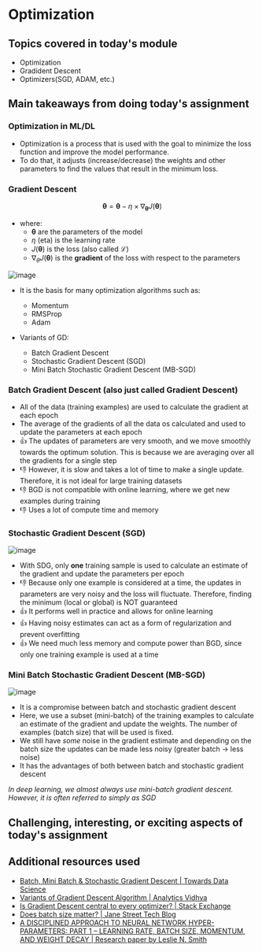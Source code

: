 # Optimization

## Topics covered in today's module
* Optimization
* Gradident Descent
* Optimizers(SGD, ADAM, etc.)

## Main takeaways from doing today's assignment
### Optimization in ML/DL
- Optimization is a process that is used with the goal to minimize the loss function and improve the model performance.
- To do that, it adjusts (increase/decrease) the weights and other parameters to find the values that result in the minimum loss.

### Gradient Descent 
$$\begin{equation}
\mathbf{θ}= \mathbf{θ} −\eta \times \nabla_\mathbf{θ} J(\mathbf{θ})
\end{equation}$$

- where:
  - $\mathbf{θ}$ are the parameters of the model
  - $\eta$ (eta) is the learning rate
  - $J(\mathbf{θ})$ is the loss (also called $\mathcal{L}$) 
  - $\nabla_\theta J(\mathbf{θ})$ is the **gradient** of the loss with respect to the parameters

![image](https://user-images.githubusercontent.com/70928356/221179139-76c5cc8f-aa53-4480-9c51-c3d69e85381f.png)

- It is the basis for many optimization algorithms such as:
  - Momentum
  - RMSProp
  - Adam
  
- Variants of GD:
  - Batch Gradient Descent
  - Stochastic Gradient Descent (SGD)
  - Mini Batch Stochastic Gradient Descent (MB-SGD)

### Batch Gradient Descent (also just called Gradient Descent)
- All of the data (training examples) are used to calculate the gradient at each epoch
- The average of the gradients of all the data os calculated and used to update the parameters at each epoch
- 👍 The updates of parameters are very smooth, and we move smoothly towards the optimum solution. This is because we are averaging over all the gradients for a single step 
- 👎 However, it is slow and takes a lot of time to make a single update. Therefore, it is not ideal for large training datasets
- 👎 BGD is not compatible with online learning, where we get new examples during training
- 👎 Uses a lot of compute time and memory

### Stochastic Gradient Descent (SGD)
![image](https://user-images.githubusercontent.com/70928356/221186064-17def835-f643-4fbf-ba14-c501922bc2ec.png)

- With SDG, only **one** training sample is used to calculate an estimate of the gradient and update the parameters per epoch
- 👎 Because only one example is considered at a time, the updates in parameters are very noisy and the loss will fluctuate. Therefore, finding the minimum (local or global) is NOT guaranteed
- 👍 It performs well in practice and allows for online learning
- 👍 Having noisy estimates can act as a form of regularization and prevent overfitting
- 👍 We need much less memory and compute power than BGD, since only one training example is used at a time

### Mini Batch Stochastic Gradient Descent (MB-SGD)
![image](https://user-images.githubusercontent.com/70928356/221195645-056d50ce-39ef-4b96-b453-3d80ef82de32.png)

- It is a compromise between batch and stochastic gradient descent
- Here, we use a subset (mini-batch) of the training examples to calculate an estimate of the gradient and update the weights. The number of examples (batch size) that will be used is fixed.
- We still have *some* noise in the gradient estimate and depending on the batch size the updates can be made less noisy (greater batch -> less noise)
- It has the advantages of both between batch and stochastic gradient descent

*In deep learning, we almost always use mini-batch gradient descent. However, it is often referred to simply as SGD*

## Challenging, interesting, or exciting aspects of today's assignment
<To be filled>

## Additional resources used 
- [Batch, Mini Batch & Stochastic Gradient Descent | Towards Data Science](https://towardsdatascience.com/batch-mini-batch-stochastic-gradient-descent-7a62ecba642a)
- [Variants of Gradient Descent Algorithm
 | Analytics Vidhya](https://www.analyticsvidhya.com/blog/2021/03/variants-of-gradient-descent-algorithm/)
- [Is Gradient Descent central to every optimizer? | Stack Exchange](https://datascience.stackexchange.com/questions/47142/is-gradient-descent-central-to-every-optimizer)
- [Does batch size matter?
 | Jane Street Tech Blog](https://blog.janestreet.com/does-batch-size-matter/)
 - [A DISCIPLINED APPROACH TO NEURAL NETWORK
HYPER-PARAMETERS: PART 1 – LEARNING RATE,
BATCH SIZE, MOMENTUM, AND WEIGHT DECAY | Research paper by Leslie N. Smith](https://arxiv.org/pdf/1803.09820.pdf)
